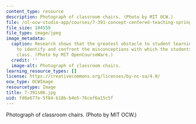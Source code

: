 ```yaml
---
content_type: resource
description: Photograph of classroom chairs. (Photo by MIT OCW.)
file: /ol-ocw-studio-app/courses/7-391-concept-centered-teaching-spring-2006/fd6e677e5f84b18bb4e576cef6a15c5f_7-391s06.jpg
file_size: 104559
file_type: image/jpeg
image_metadata:
  caption: Research shows that the greatest obstacle to student learning is the failure
    to identify and confront the misconceptions with which the students enter the
    class. (Photo by MIT OpenCourseWare.)
  credit: ''
  image-alt: Photograph of classroom chairs.
learning_resource_types: []
license: https://creativecommons.org/licenses/by-nc-sa/4.0/
ocw_type: OCWImage
resourcetype: Image
title: 7-391s06.jpg
uid: fd6e677e-5f84-b18b-b4e5-76cef6a15c5f
---
```

Photograph of classroom chairs. (Photo by MIT OCW.)